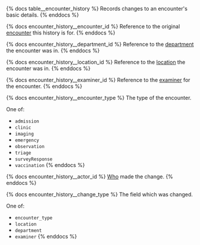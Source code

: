{% docs table__encounter_history %}
Records changes to an encounter's basic details.
{% enddocs %}

{% docs encounter_history__encounter_id %}
Reference to the original [encounter](#!/source/source.tamanu.tamanu.encounters) this history is for.
{% enddocs %}

{% docs encounter_history__department_id %}
Reference to the [department](#!/source/source.tamanu.tamanu.departments) the encounter was in.
{% enddocs %}

{% docs encounter_history__location_id %}
Reference to the [location](#!/source/source.tamanu.tamanu.locations) the encounter was in.
{% enddocs %}

{% docs encounter_history__examiner_id %}
Reference to the [examiner](#!/source/source.tamanu.tamanu.users) for the encounter.
{% enddocs %}

{% docs encounter_history__encounter_type %}
The type of the encounter.

One of:
- `admission`
- `clinic`
- `imaging`
- `emergency`
- `observation`
- `triage`
- `surveyResponse`
- `vaccination`
{% enddocs %}

{% docs encounter_history__actor_id %}
[Who](#!/source/source.tamanu.tamanu.users) made the change.
{% enddocs %}

{% docs encounter_history__change_type %}
The field which was changed.

One of:
- `encounter_type`
- `location`
- `department`
- `examiner`
{% enddocs %}
